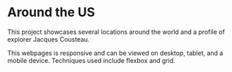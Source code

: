 # Around the US

This project showcases several locations around the world and a profile of explorer Jacques Cousteau.

This webpages is responsive and can be viewed on desktop, tablet, and a mobile device. Techniques used include flexbox and grid. 

